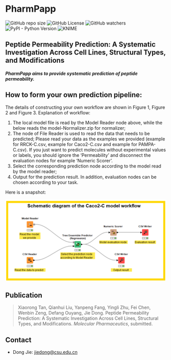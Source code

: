 # PharmPapp
![GitHub repo size](https://img.shields.io/github/repo-size/ifyoungnet/PharmPapp)
![GitHub License](https://img.shields.io/github/license/ifyoungnet/PharmPapp)
![GitHub watchers](https://img.shields.io/github/watchers/ifyoungnet/PharmPapp?style=social)
![PyPI - Python Version](https://img.shields.io/pypi/pyversions/numpy)
![KNIME](https://img.shields.io/badge/KNIME-4.7.2-yellow)

## Peptide Permeability Prediction: A Systematic Investigation Across Cell Lines, Structural Types, and Modifications
##### PharmPapp aims to provide systematic prediction of peptide permeability.
## How to form your own prediction pipeline: 
The details of constructing your own workflow are shown in Figure 1, Figure 2 and Figure 3. 
Explanation of workflow: 
1) The local model file is read by the Model Reader node above, while the below reads the model-Normalizer.zip for normalizer; 
2) The node of File Reader is used to read the data that needs to be predicted; Please read your data as the examples we provided (example for RRCK-C.csv, example for Caco2-C.csv and example for PAMPA-C.csv). If you just want to predict molecules without experimental values or labels, you should ignore the ‘Permeability’ and disconnect the evaluation nodes for example ‘Numeric Scorer’. 
3) Select the corresponding prediction node according to the model read by the model reader; 
4) Output for the prediction result. In addition, evaluation nodes can be chosen according to your task.

Here is a snapshot:

![snapshot](https://github.com/ifyoungnet/PharmPapp/blob/main/snapshot%20for%20the%20workflow.png)

## Publication
> Xiaorong Tan, Qianhui Liu, Yanpeng Fang, Yingli Zhu, Fei Chen, Wenbin Zeng, Defang Ouyang, Jie Dong. Peptide Permeability Prediction: A Systematic Investigation Across Cell Lines, Structural Types, and Modifications. *Molecular Pharmaceutics*, submitted.

## Contact
  
  * Dong Jie: <jiedong@csu.edu.cn> 
